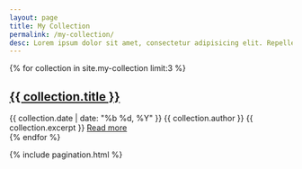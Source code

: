 ```yaml
---
layout: page
title: My Collection
permalink: /my-collection/
desc: Lorem ipsum dolor sit amet, consectetur adipisicing elit. Repellendus aperiam, voluptate officia illo odio eius obcaecati fugiat ad, dolore doloremque nisi ratione enim, libero sint quod, quas nemo tenetur rerum.
---
```


{% for collection in site.my-collection limit:3 %}
<article>
	<h2>
		<a href="{{ collection.url }}">{{ collection.title }}</a>
	</h2>
	<span class="date">{{ collection.date | date: "%b %d, %Y" }}</span>
	<span class="author">{{ collection.author }}</span>
	{{ collection.excerpt }}
	<a href="{{ collection.url }}/" class="">Read more</a>
</article>
{% endfor %}

{% include pagination.html %}
